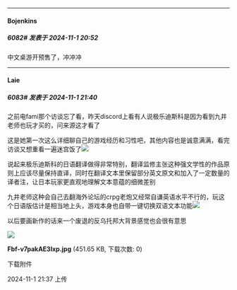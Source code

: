 ﻿
*****

####  Bojenkins  
##### 6082#       发表于 2024-11-1 20:52

中文桌游开预售了，冲冲冲


*****

####  Laie  
##### 6083#       发表于 2024-11-1 21:40

之前电fami那个访谈忘了看，昨天discord上看有人说极乐迪斯科是因为看到九井老师也玩才买的，问来源这才看了

这是她第一次这么详细聊自己的游戏经历和习性吧，其他内容也是诚意满满，看完访谈又想重看一遍迷宫饭了<img src="https://static.saraba1st.com/image/smiley/face2017/074.png" referrerpolicy="no-referrer">

说起来极乐迪斯科的日语翻译做得非常特别，翻译监修主张这种强文学性的作品原则上应该尽量保持直译，同时在翻译文本里保留部分英文原文和加入了一定数量的译者注，让日本玩家更直观地理解文本意蕴的细微差别

九井老师这种会自己去翻海外论坛的crpg老炮又经常自谦英语水平不行的，玩这个日语版估计是相当地上头，游戏本身也自带一键切换双语文本功能<img src="https://static.saraba1st.com/image/smiley/face2017/037.png" referrerpolicy="no-referrer">

以后要画新作的话来一个废退的反乌托邦大背景感觉也会很有意思

<img src="https://img.saraba1st.com/forum/202411/01/213709he4m797c9msecs1k.jpg" referrerpolicy="no-referrer">

<strong>Fbf-v7pakAE3lxp.jpg</strong> (451.65 KB, 下载次数: 0)

下载附件

2024-11-1 21:37 上传

